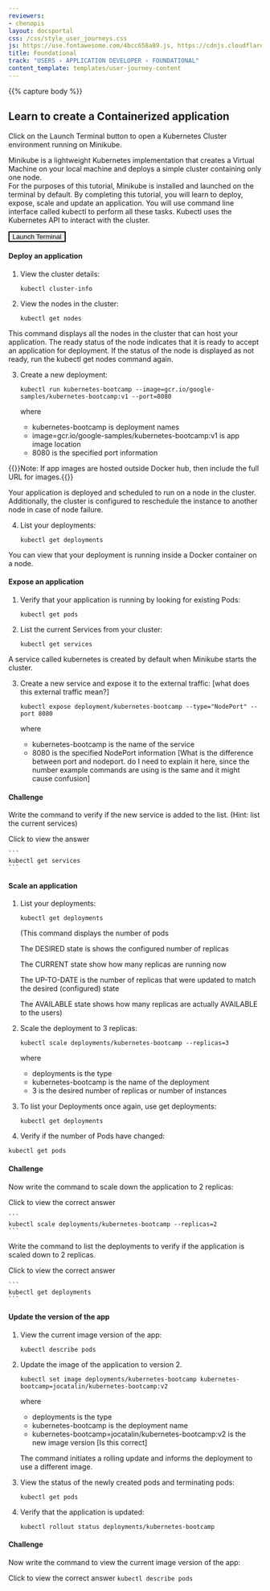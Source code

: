 ```yaml
---
reviewers:
- chenopis
layout: docsportal
css: /css/style_user_journeys.css
js: https://use.fontawesome.com/4bcc658a89.js, https://cdnjs.cloudflare.com/ajax/libs/prefixfree/1.0.7/prefixfree.min.js
title: Foundational
track: "USERS › APPLICATION DEVELOPER › FOUNDATIONAL"
content_template: templates/user-journey-content
---
```

{{% capture body %}}
## Learn to create a Containerized application

Click on the Launch Terminal button to open a Kubernetes Cluster environment running on Minikube.

Minikube is a lightweight Kubernetes implementation that creates a Virtual Machine on your local machine and deploys a simple cluster containing only one node.  
For the purposes of this tutorial, Minikube is installed and launched on the terminal by default. By completing this tutorial, you will learn to deploy, expose, scale and update an application.
You will use command line interface called kubectl to perform all these tasks. Kubectl uses the Kubernetes API to interact with the cluster.

<div id="my-panel" data-katacoda-ondemand="true" data-katacoda-env="minikube" data-katacoda-command="minikube version; minikube start" data-katacoda-ui="panel"></div>
<script src="https://katacoda.com/embed.js"></script>
<button style="color:#000000; border:2px solid #000000" onclick="window.katacoda.init(); this.disabled=true;">Launch Terminal</button>




#### Deploy an application


1. View the cluster details:

    ```
    kubectl cluster-info
    ```

2. View the nodes in the cluster:

    ```
    kubectl get nodes
    ```

This command displays all the nodes in the cluster that can host your application. The ready status of the node indicates that it is ready to accept an application for deployment. If the status of the node is displayed as not ready, run the kubectl get nodes command again.


3. Create a new deployment:

    ```
    kubectl run kubernetes-bootcamp --image=gcr.io/google-samples/kubernetes-bootcamp:v1 --port=8080
    ```

    where

    * kubernetes-bootcamp is deployment names
    * image=gcr.io/google-samples/kubernetes-bootcamp:v1 is app image location
    * 8080 is the specified port information

{{<note>}}Note: If app images are hosted outside Docker hub, then include the full URL for images.{{</note>}}

Your application is deployed and scheduled to run on a node in the cluster. Additionally, the cluster is configured to reschedule the instance to another node in case of node failure.

4. List your deployments:

    ```
    kubectl get deployments
    ```

You can view that your deployment is running inside a Docker container on a node.


#### Expose an application


1. Verify that your application is running by looking for existing Pods:

    ```
    kubectl get pods
    ```

2. List the current Services from your cluster:

    ```
    kubectl get services
    ```

A service called kubernetes is created by default when Minikube starts the cluster.

3. Create a new service and expose it to the external traffic: [what does this external traffic mean?]

    ```
    kubectl expose deployment/kubernetes-bootcamp --type="NodePort" --port 8080
    ```
    where

    * kubernetes-bootcamp is the name of the service
    * 8080 is the specified NodePort information [What is the difference between port and nodeport. do I need to explain it here, since the number example commands are using is the same and it might cause confusion]


#### Challenge

Write the command to verify if the new service is added to the list. (Hint: list the current services)

Click to view the answer

    ```
    kubectl get services
    ```


#### Scale an application

1. List your deployments:

    ```
    kubectl get deployments
    ```

    (This command displays the number of pods

    The DESIRED state is shows the configured number of replicas

    The CURRENT state show how many replicas are running now

    The UP-TO-DATE is the number of replicas that were updated to match the desired (configured) state

    The AVAILABLE state shows how many replicas are actually AVAILABLE to the users)

2. Scale the deployment to 3 replicas:

    ```
    kubectl scale deployments/kubernetes-bootcamp --replicas=3
    ```

    where
    * deployments is the type
    * kubernetes-bootcamp is the name of the deployment
    * 3 is the desired number of replicas or number of instances



3. To list your Deployments once again, use get deployments:

    ```
    kubectl get deployments
    ```

4. Verify if the number of Pods have changed:

  ```
  kubectl get pods
  ```

#### Challenge

  Now write the command to scale down the application to 2 replicas:

  Click to view the correct answer

    ```
    kubectl scale deployments/kubernetes-bootcamp --replicas=2
    ```

  Write the command to list the deployments to verify if the application is scaled down to 2 replicas.

  Click to view the correct answer

    ```
    kubectl get deployments
    ```

#### Update the version of the app


  1. View the current image version of the app:

      ```
      kubectl describe pods
      ```

  2. Update the image of the application to version 2.
      ```
      kubectl set image deployments/kubernetes-bootcamp kubernetes-bootcamp=jocatalin/kubernetes-bootcamp:v2
      ```
      where
      * deployments is the type
      * kubernetes-bootcamp is the deployment name
      * kubernetes-bootcamp=jocatalin/kubernetes-bootcamp:v2 is the new image version [Is this correct]

      The command initiates a rolling update and informs the deployment to use a different image.

  3. View the status of the newly created pods and terminating pods:

      ```
      kubectl get pods
      ```

4. Verify that the application is updated:

      ```
      kubectl rollout status deployments/kubernetes-bootcamp
      ```

#### Challenge

Now write the command to view the current image version of the app:


Click to view the correct answer
    ```
    kubectl describe pods
    ```
